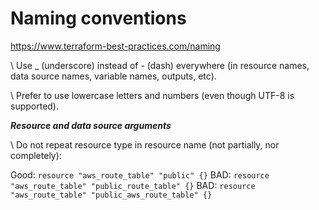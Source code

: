 # Naming conventions
https://www.terraform-best-practices.com/naming

\\ Use _ (underscore) instead of - (dash) everywhere (in resource names, data source names, variable names, outputs, etc).

\\ Prefer to use lowercase letters and numbers (even though UTF-8 is supported).

***Resource and data source arguments***

\\ Do not repeat resource type in resource name (not partially, nor completely):

Good: `resource "aws_route_table" "public" {}`
BAD: `resource "aws_route_table" "public_route_table" {}`
BAD: `resource "aws_route_table" "public_aws_route_table" {}`
